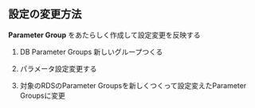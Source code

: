 ## 設定の変更方法

**Parameter Group** をあたらしく作成して設定変更を反映する

1. DB Parameter Groups
新しいグループつくる

2. パラメータ設定変更する

3. 対象のRDSのParameter Groupsを新しくつくって設定変えたParameter Groupsに変更
